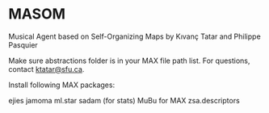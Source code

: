 # MASOM
Musical Agent based on Self-Organizing Maps
by Kıvanç Tatar and Philippe Pasquier


Make sure abstractions folder is in your MAX file path list. For questions, contact ktatar@sfu.ca.

Install following MAX packages:

ejies
jamoma
ml.star
sadam (for stats)
MuBu for MAX
zsa.descriptors
